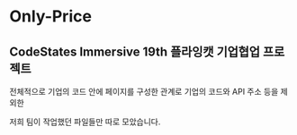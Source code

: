 # Only-Price

## CodeStates Immersive 19th 플라잉캣 기업협업 프로젝트

전체적으로 기업의 코드 안에 페이지를 구성한 관계로 기업의 코드와 API 주소 등을 제외한

저희 팀이 작업했던 파일들만 따로 모았습니다.
